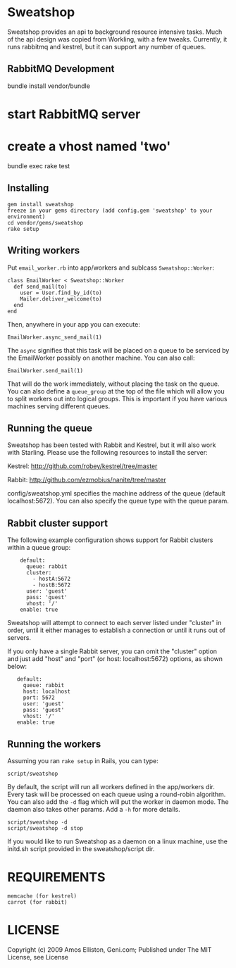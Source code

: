 # Sweatshop

Sweatshop provides an api to background resource intensive tasks. Much of the api design was copied from Workling, with a few tweaks.
Currently, it runs rabbitmq and kestrel, but it can support any number of queues.

## RabbitMQ Development
  bundle install vendor/bundle
  # start RabbitMQ server
  # create a vhost named 'two'
  bundle exec rake test

## Installing

    gem install sweatshop
    freeze in your gems directory (add config.gem 'sweatshop' to your environment)
    cd vendor/gems/sweatshop
    rake setup

## Writing workers

Put `email_worker.rb` into app/workers and sublcass `Sweatshop::Worker`:

    class EmailWorker < Sweatshop::Worker
      def send_mail(to)
        user = User.find_by_id(to)
        Mailer.deliver_welcome(to)
      end
    end

Then, anywhere in your app you can execute:

    EmailWorker.async_send_mail(1)

The `async` signifies that this task will be placed on a queue to be serviced by the EmailWorker possibly on another machine. You can also
call:

    EmailWorker.send_mail(1)

That will do the work immediately, without placing the task on the queue. You can also define a `queue_group` at the top of the file
which will allow you to split workers out into logical groups. This is important if you have various machines serving different
queues.

## Running the queue

Sweatshop has been tested with Rabbit and Kestrel, but it will also work with Starling. Please use the following resources to install the server:

Kestrel:
http://github.com/robey/kestrel/tree/master

Rabbit:
http://github.com/ezmobius/nanite/tree/master

config/sweatshop.yml specifies the machine address of the queue
(default localhost:5672). You can also specify the queue type with the
queue param.

## Rabbit cluster support

The following example configuration shows support for Rabbit clusters
within a queue group:

        default:
          queue: rabbit
          cluster:
            - hostA:5672
            - hostB:5672
          user: 'guest'
          pass: 'guest'
          vhost: '/'
        enable: true

Sweatshop will attempt to connect to each server listed under
"cluster" in order, until it either manages to establish a connection
or until it runs out of servers.

If you only have a single Rabbit server, you can omit the "cluster"
option and just add "host" and "port" (or host: localhost:5672) options, as shown below:

       default:
         queue: rabbit
         host: localhost
         port: 5672
         user: 'guest'
         pass: 'guest'
         vhost: '/'
       enable: true


## Running the workers

Assuming you ran `rake setup` in Rails, you can type:

    script/sweatshop

By default, the script will run all workers defined in the app/workers dir. Every task will be processed on each queue using a round-robin algorithm. You can also add the `-d` flag which will put the worker in daemon mode. The daemon also takes other params.  Add a `-h` for more details.

    script/sweatshop -d
    script/sweatshop -d stop

If you would like to run Sweatshop as a daemon on a linux machine, use the initd.sh script provided in the sweatshop/script dir.

# REQUIREMENTS

    memcache (for kestrel)
    carrot (for rabbit)

# LICENSE

Copyright (c) 2009 Amos Elliston, Geni.com; Published under The MIT License, see License
